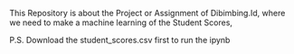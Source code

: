 This Repository is about the Project or Assignment of Dibimbing.Id, where we need to make a machine learning of the Student Scores, 

P.S. Download the student_scores.csv first to run the ipynb
